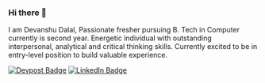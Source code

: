 ### Hi there 👋

I am Devanshu Dalal, Passionate fresher pursuing B. Tech in Computer currently is second year. Energetic individual with outstanding interpersonal, analytical and
critical thinking skills. Currently excited to be in entry-level position to build valuable experience.

[![Devpost Badge]([https://img.shields.io/badge/CodePen-Profile-informational?style=flat&logo=codepen&logoColor=white&color=black)]([https://codepen.io/braydoncoyer](https://www.google.com/url?sa=i&url=https%3A%2F%2Ftwitter.com%2Fdevpost&psig=AOvVaw2CWw5GuvqSl-WkSCisGg6_&ust=1652898731129000&source=images&cd=vfe&ved=0CAwQjRxqFwoTCLiWouCV5_cCFQAAAAAdAAAAABAD)](https://devpost.com/devanshukd27?ref_content=user-portfolio&ref_feature=portfolio&ref_medium=global-nav))
[![LinkedIn Badge](https://img.shields.io/badge/LinkedIn-Profile-informational?style=flat&logo=linkedin&logoColor=white&color=0D76A8)]([https://www.linkedin.com/in/braydon-coyer/](https://www.linkedin.com/in/devanshu-dalal-3042a1219))

<!--
**devanshukd04/devanshukd04** is a ✨ _special_ ✨ repository because its `README.md` (this file) appears on your GitHub profile.

Here are some ideas to get you started:

- 🔭 I’m currently working on ...
- 🌱 I’m currently learning ...
- 👯 I’m looking to collaborate on ...
- 🤔 I’m looking for help with ...
- 💬 Ask me about ...
- 📫 How to reach me: ...
- 😄 Pronouns: ...
- ⚡ Fun fact: ...
-->
